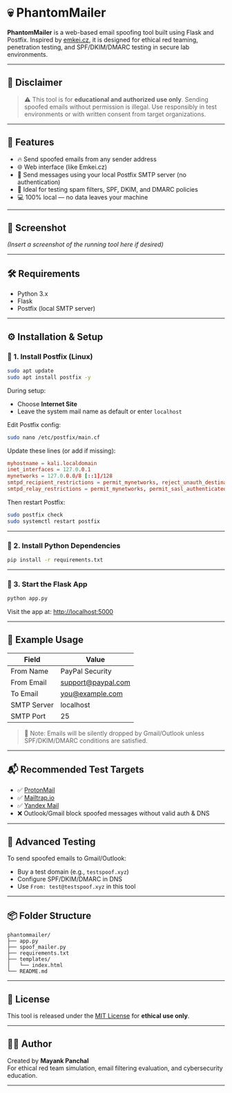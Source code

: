 # 💀 PhantomMailer

**PhantomMailer** is a web-based email spoofing tool built using Flask and Postfix. Inspired by [emkei.cz](https://emkei.cz/), it is designed for ethical red teaming, penetration testing, and SPF/DKIM/DMARC testing in secure lab environments.

---

## 🚨 Disclaimer

> ⚠️ This tool is for **educational and authorized use only**. Sending spoofed emails without permission is illegal. Use responsibly in test environments or with written consent from target organizations.

---

## 🎯 Features

- 🔥 Send spoofed emails from any sender address
- 🌐 Web interface (like Emkei.cz)
- 📨 Send messages using your local Postfix SMTP server (no authentication)
- 🧪 Ideal for testing spam filters, SPF, DKIM, and DMARC policies
- 💻 100% local — no data leaves your machine

---

## 📸 Screenshot

*(Insert a screenshot of the running tool here if desired)*

---

## 🛠️ Requirements

- Python 3.x
- Flask
- Postfix (local SMTP server)

---

## ⚙️ Installation & Setup

### 🔧 1. Install Postfix (Linux)

```bash
sudo apt update
sudo apt install postfix -y
```

During setup:
- Choose **Internet Site**
- Leave the system mail name as default or enter `localhost`

Edit Postfix config:

```bash
sudo nano /etc/postfix/main.cf
```

Update these lines (or add if missing):

```conf
myhostname = kali.localdomain
inet_interfaces = 127.0.0.1
mynetworks = 127.0.0.0/8 [::1]/128
smtpd_recipient_restrictions = permit_mynetworks, reject_unauth_destination
smtpd_relay_restrictions = permit_mynetworks, permit_sasl_authenticated, defer_unauth_destination
```

Then restart Postfix:

```bash
sudo postfix check
sudo systemctl restart postfix
```

---

### 🐍 2. Install Python Dependencies

```bash
pip install -r requirements.txt
```

---

### 🚀 3. Start the Flask App

```bash
python app.py
```

Visit the app at: [http://localhost:5000](http://localhost:5000)

---

## 💬 Example Usage

| Field         | Value                         |
|---------------|-------------------------------|
| From Name     | PayPal Security               |
| From Email    | support@paypal.com            |
| To Email      | you@example.com               |
| SMTP Server   | localhost                     |
| SMTP Port     | 25                            |

> 🛑 Note: Emails will be silently dropped by Gmail/Outlook unless SPF/DKIM/DMARC conditions are satisfied.

---

## 📬 Recommended Test Targets

- ✅ [ProtonMail](https://protonmail.com)
- ✅ [Mailtrap.io](https://mailtrap.io)
- ✅ [Yandex Mail](https://mail.yandex.com)
- ❌ Outlook/Gmail block spoofed messages without valid auth & DNS

---

## 🧪 Advanced Testing

To send spoofed emails to Gmail/Outlook:
- Buy a test domain (e.g., `testspoof.xyz`)
- Configure SPF/DKIM/DMARC in DNS
- Use `From: test@testspoof.xyz` in this tool

---

## 📦 Folder Structure

```
phantommailer/
├── app.py
├── spoof_mailer.py
├── requirements.txt
├── templates/
│   └── index.html
└── README.md
```

---

## 📄 License

This tool is released under the [MIT License](LICENSE) for **ethical use only**.

---

## 👨‍💻 Author

Created by **Mayank Panchal**  
For ethical red team simulation, email filtering evaluation, and cybersecurity education.

---

